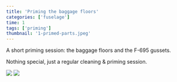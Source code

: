 ```yaml
---
title: 'Priming the baggage floors'
categories: ['fuselage']
time: 1
tags: ['priming']
thumbnail: '1-primed-parts.jpeg'
---
```


A short priming session: the baggage floors and the F-695 gussets.

<!-- more -->

Nothing special, just a regular cleaning & priming session.

![](0-scuffed-parts.jpeg)
![](1-primed-parts.jpeg)

